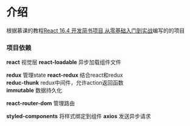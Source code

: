 # 介绍

根据慕课的教程[React 16.4 开发简书项目
        从零基础入门到实战](https://coding.imooc.com/class/229.html)编写的的项目
        

### 项目依赖

**react** 视觉层 
**react-loadable** 异步加载组件文件

 
**redux** 管理state
**react-redux**   结合react和redux  
**reduc-thunk** redux中间件，允许action返回函数  
**immutable**   数据持久化  

**react-router-dom** 管理路由  

**styled-components**   将样式绑定到组件
**axios** 发送异步请求  
